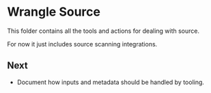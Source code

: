 # Wrangle Source

This folder contains all the tools and actions for dealing with source.

For now it just includes source scanning integrations.

## Next

- Document how inputs and metadata should be handled by tooling.
